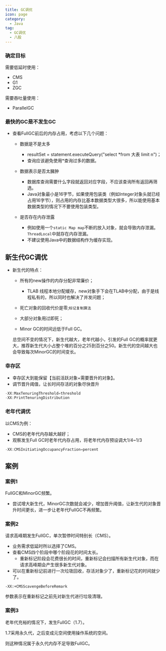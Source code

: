 ```yaml
---
title: GC调优
icon: page
category:
  - Java
tag:
  - GC调优
  - 八股
---
```


### 确定目标

需要低延时使用：

- CMS
- G1
- ZGC

需要吞吐量使用：

- ParallelGC

<!-- more -->

### 最快的GC是不发生GC

- 查看FullGC前后的内存占用，考虑以下几个问题：

  - 数据是不是太多
    - resultSet = statement.executeQuery("select *from 大表 limit n")；
    - 查询应该避免使用*查询过多的数据。
  - 数据表示是否太臃肿
    - 数据库查询需要什么字段就返回对应字段，不应该查询所有返回再筛选。
    - Java对象最小是16字节，如果使用包装类（例如Integer对象头就已经占用16字节），则占用的内存比基本数据类型大很多，所以能使用基本数据类型的情况下不要使用包装类型。

  - 是否存在内存泄露
    - 例如使用一个`static Map map`不断的放入对象，就会导致内存泄漏。`ThreadLocal`中就存在内存泄漏。
    - 不建议使用Java中的数据结构作为缓存实现。

## 新生代GC调优

- 新生代的特点：

  - 所有的new操作的内存分配非常廉价；
    - TLAB 线程本地分配缓存，new对象手下会在TLAB中分配，由于是线程私有的，所以同时也解决了并发问题；

  - 死亡对象的回收代价是零;`标记复制算法`
  - 大部分对象用过即死；
  - Minor GC的时间远低于Full GC。

  总空间不变的情况下，新生代越大，老年代越小，引发的Full GC的概率就更大，推荐新生代大小占整个堆的百分之25到百分之50。新生代的空间越大也会导致每次MinorGC的时间变长。

### 幸存区

- 幸存区大到能保留【当前活跃对象+需要晋升的对象】。
- 调节晋升阈值，让长时间存活的对象尽快晋升

```java
-XX:MaxTenuringThreshold=threshold
-XX:PrintTenuringDistribution
```

### 老年代调优

以CMS为例：

- CMS的老年代内存越大越好；
- 观察发生Full GC时老年代内存占用，将老年代内存预设调大1/4~1/3

```java
-XX:CMSInitiatingOccupancyFraction=percent
```

## 案例

### 案例1

FullGC和MinorGC频繁。

- 尝试增大新生代，MinorGC次数就会减少，增加晋升阈值，让新生代的对象晋升时间更长，进一步让老年代FullGC不再频繁。

### 案例2

请求高峰期发生FullGC，单次暂停时间特别长（CMS）。

- 业务需求低延时所以选择了CMS。
- 查看CMS四个阶段中哪个阶段花的时间太长。
  - 重新标记阶段会花费很长的时间，重新标记会扫描所有新生代对象，而在请求高峰期会产生很多新生代对象。
- 可以在重新标记前进行一次垃圾回收，存活对象少了，重新标记花的时间就少了。

```
-XX:+CMSScavengeBeforeRemark
```

参数表示在重新标记之前先对新生代进行垃圾清理。

### 案例3

老年代充裕的情况下，发生FullGC（1.7）。

1.7采用永久代，之后变成元空间使用操作系统的空间。

则这种情况属于永久代内存不足导致FullGC。







